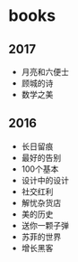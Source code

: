 # books

## 2017

* 月亮和六便士
* 顾城的诗
* 数学之美

## 2016

* 长日留痕
* 最好的告别
* 100个基本
* 设计中的设计
* 社交红利
* 解忧杂货店
* 美的历史
* 送你一颗子弹
* 苏菲的世界
* 增长黑客
